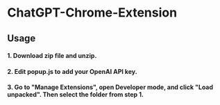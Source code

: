 # ChatGPT-Chrome-Extension

## Usage

#### 1. Download zip file and unzip.

#### 2. Edit popup.js to add your OpenAI API key.

#### 3. Go to "Manage Extensions", open Developer mode, and click "Load unpacked". Then select the folder from step 1.
